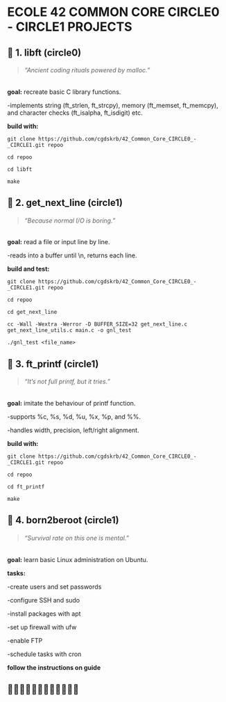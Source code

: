 # ECOLE 42 COMMON CORE CIRCLE0 - CIRCLE1 PROJECTS

## 📁 1. libft (circle0)
> ###### *“Ancient coding rituals powered by malloc.”*
**goal:** recreate basic C library functions.

-implements string (ft_strlen, ft_strcpy), memory (ft_memset, ft_memcpy), and character checks (ft_isalpha, ft_isdigit) etc.

**build with:**
```
git clone https://github.com/cgdskrb/42_Common_Core_CIRCLE0_-_CIRCLE1.git repoo
```
```
cd repoo
```
```
cd libft
```
```
make
```

## 📁 2. get_next_line (circle1)
> ###### *“Because normal I/O is boring.”*
**goal:** read a file or input line by line.

-reads into a buffer until \n, returns each line.

**build and test:**
```
git clone https://github.com/cgdskrb/42_Common_Core_CIRCLE0_-_CIRCLE1.git repoo
```
```
cd repoo
```
```
cd get_next_line
```
```
cc -Wall -Wextra -Werror -D BUFFER_SIZE=32 get_next_line.c get_next_line_utils.c main.c -o gnl_test
```
```
./gnl_test <file_name>
```

## 📁 3. ft_printf (circle1)
> ###### *“It’s not full printf, but it tries.”*
**goal:** imitate the behaviour of printf function.

-supports %c, %s, %d, %u, %x, %p, and %%.

-handles width, precision, left/right alignment.

**build with:**
```
git clone https://github.com/cgdskrb/42_Common_Core_CIRCLE0_-_CIRCLE1.git repoo
```
```
cd repoo
```
```
cd ft_printf
```
```
make
```

## 📁 4. born2beroot (circle1)
> ###### *“Survival rate on this one is mental.”*
**goal:** learn basic Linux administration on Ubuntu.

**tasks:**

-create users and set passwords

-configure SSH and sudo

-install packages with apt

-set up firewall with ufw

-enable FTP 

-schedule tasks with cron

**follow the instructions on guide**


## 🚀🚀🚀🚀🚀🚀🚀🚀🚀🚀🚀🚀
